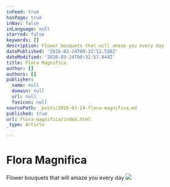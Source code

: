 ```yaml
---
inFeed: true
hasPage: true
inNav: false
inLanguage: null
starred: false
keywords: []
description: Flower bouquets that will amaze you every day
datePublished: '2016-03-24T08:32:12.528Z'
dateModified: '2016-03-24T08:31:57.944Z'
title: Flora Magnifica
author: []
authors: []
publisher:
  name: null
  domain: null
  url: null
  favicon: null
sourcePath: _posts/2016-03-24-flora-magnifica.md
published: true
url: flora-magnifica/index.html
_type: Article

---
```

# Flora Magnifica

Flower bouquets that will amaze you every day
![](https://the-grid-user-content.s3-us-west-2.amazonaws.com/0c7e4d5b-915a-4308-af3a-fea0e4c18aeb.jpg)
